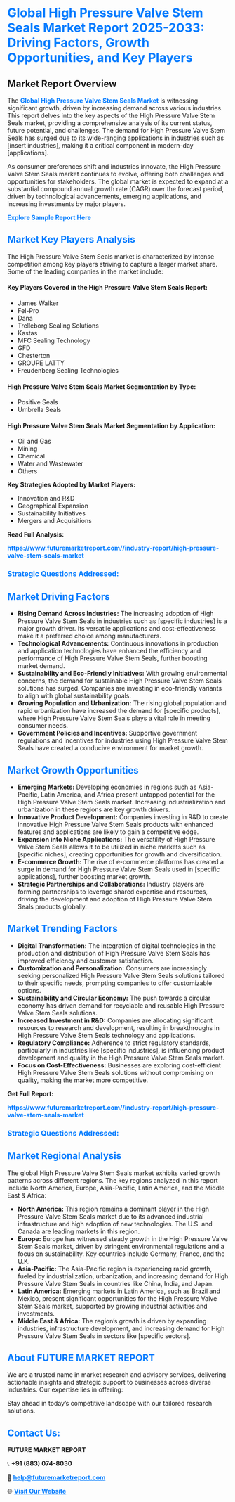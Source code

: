 <h1 style="color: #007BFF;">Global High Pressure Valve Stem Seals Market Report 2025-2033: Driving Factors, Growth Opportunities, and Key Players</h1>

<section id="overview">
<h2>Market Report Overview</h2>
<p>The <a href="https://www.futuremarketreport.com//industry-report/high-pressure-valve-stem-seals-market" style="color: #007BFF; text-decoration: none;"><strong>Global High Pressure Valve Stem Seals Market</strong></a> is witnessing significant growth, driven by increasing demand across various industries. This report delves into the key aspects of the High Pressure Valve Stem Seals market, providing a comprehensive analysis of its current status, future potential, and challenges. The demand for High Pressure Valve Stem Seals has surged due to its wide-ranging applications in industries such as [insert industries], making it a critical component in modern-day [applications].</p>
<p>As consumer preferences shift and industries innovate, the High Pressure Valve Stem Seals market continues to evolve, offering both challenges and opportunities for stakeholders. The global market is expected to expand at a substantial compound annual growth rate (CAGR) over the forecast period, driven by technological advancements, emerging applications, and increasing investments by major players.</p>
</section>

<section id="overview">
<p><a href="https://www.futuremarketreport.com//request-sample/reportId=89877" style="color: #007BFF; text-decoration: none;"><strong>Explore Sample Report Here</strong></a></p>
</section>

<section id="key-players">
<h2 style="color: #007BFF;">Market Key Players Analysis</h2>
<p>The High Pressure Valve Stem Seals market is characterized by intense competition among key players striving to capture a larger market share. Some of the leading companies in the market include:</p>
<h4>Key Players Covered in the High Pressure Valve Stem Seals Report:</h4>
<ul><li>James Walker</li><li>Fel-Pro</li><li>Dana</li><li>Trelleborg Sealing Solutions</li><li>Kastas</li><li>MFC Sealing Technology</li><li>GFD</li><li>Chesterton</li><li>GROUPE LATTY</li><li>Freudenberg Sealing Technologies</li></ul>
<h4>High Pressure Valve Stem Seals Market Segmentation by Type:</h4>
<ul><li>Positive Seals</li><li>Umbrella Seals</li></ul>

<h4>High Pressure Valve Stem Seals Market Segmentation by Application:</h4>
<ul><li>Oil and Gas</li><li>Mining</li><li>Chemical</li><li>Water and Wastewater</li><li>Others</li></ul>
<p><strong>Key Strategies Adopted by Market Players:</strong></p>
<ul>
<li>Innovation and R&D</li>
<li>Geographical Expansion</li>
<li>Sustainability Initiatives</li>
<li>Mergers and Acquisitions</li>
</ul>
</section>

<section>
<p><strong>Read Full Analysis: </strong></p><a href="https://www.futuremarketreport.com//industry-report/high-pressure-valve-stem-seals-market" style="color: #007BFF; text-decoration: none;"><strong>https://www.futuremarketreport.com//industry-report/high-pressure-valve-stem-seals-market</strong></a>
<h3 style="color: #007BFF;">Strategic Questions Addressed:</h3>
</section>

<section id="driving-factors">
<h2 style="color: #007BFF;">Market Driving Factors</h2>
<ul>
<li><strong>Rising Demand Across Industries:</strong> The increasing adoption of High Pressure Valve Stem Seals in industries such as [specific industries] is a major growth driver. Its versatile applications and cost-effectiveness make it a preferred choice among manufacturers.</li>
<li><strong>Technological Advancements:</strong> Continuous innovations in production and application technologies have enhanced the efficiency and performance of High Pressure Valve Stem Seals, further boosting market demand.</li>
<li><strong>Sustainability and Eco-Friendly Initiatives:</strong> With growing environmental concerns, the demand for sustainable High Pressure Valve Stem Seals solutions has surged. Companies are investing in eco-friendly variants to align with global sustainability goals.</li>
<li><strong>Growing Population and Urbanization:</strong> The rising global population and rapid urbanization have increased the demand for [specific products], where High Pressure Valve Stem Seals plays a vital role in meeting consumer needs.</li>
<li><strong>Government Policies and Incentives:</strong> Supportive government regulations and incentives for industries using High Pressure Valve Stem Seals have created a conducive environment for market growth.</li>
</ul>
</section>

<section id="growth-opportunities">
<h2 style="color: #007BFF;">Market Growth Opportunities</h2>
<ul>
<li><strong>Emerging Markets:</strong> Developing economies in regions such as Asia-Pacific, Latin America, and Africa present untapped potential for the High Pressure Valve Stem Seals market. Increasing industrialization and urbanization in these regions are key growth drivers.</li>
<li><strong>Innovative Product Development:</strong> Companies investing in R&D to create innovative High Pressure Valve Stem Seals products with enhanced features and applications are likely to gain a competitive edge.</li>
<li><strong>Expansion into Niche Applications:</strong> The versatility of High Pressure Valve Stem Seals allows it to be utilized in niche markets such as [specific niches], creating opportunities for growth and diversification.</li>
<li><strong>E-commerce Growth:</strong> The rise of e-commerce platforms has created a surge in demand for High Pressure Valve Stem Seals used in [specific applications], further boosting market growth.</li>
<li><strong>Strategic Partnerships and Collaborations:</strong> Industry players are forming partnerships to leverage shared expertise and resources, driving the development and adoption of High Pressure Valve Stem Seals products globally.</li>
</ul>
</section>

<section id="trending-factors">
<h2 style="color: #007BFF;">Market Trending Factors</h2>
<ul>
<li><strong>Digital Transformation:</strong> The integration of digital technologies in the production and distribution of High Pressure Valve Stem Seals has improved efficiency and customer satisfaction.</li>
<li><strong>Customization and Personalization:</strong> Consumers are increasingly seeking personalized High Pressure Valve Stem Seals solutions tailored to their specific needs, prompting companies to offer customizable options.</li>
<li><strong>Sustainability and Circular Economy:</strong> The push towards a circular economy has driven demand for recyclable and reusable High Pressure Valve Stem Seals solutions.</li>
<li><strong>Increased Investment in R&D:</strong> Companies are allocating significant resources to research and development, resulting in breakthroughs in High Pressure Valve Stem Seals technology and applications.</li>
<li><strong>Regulatory Compliance:</strong> Adherence to strict regulatory standards, particularly in industries like [specific industries], is influencing product development and quality in the High Pressure Valve Stem Seals market.</li>
<li><strong>Focus on Cost-Effectiveness:</strong> Businesses are exploring cost-efficient High Pressure Valve Stem Seals solutions without compromising on quality, making the market more competitive.</li>
</ul>
</section>

<section>
<p><strong>Get Full Report: </strong></p><a href="https://www.futuremarketreport.com//industry-report/high-pressure-valve-stem-seals-market" style="color: #007BFF; text-decoration: none;"><strong>https://www.futuremarketreport.com//industry-report/high-pressure-valve-stem-seals-market</strong></a>
<h3 style="color: #007BFF;">Strategic Questions Addressed:</h3>
</section>


<section id="regional-analysis">
<h2 style="color: #007BFF;">Market Regional Analysis</h2>
<p>The global High Pressure Valve Stem Seals market exhibits varied growth patterns across different regions. The key regions analyzed in this report include North America, Europe, Asia-Pacific, Latin America, and the Middle East & Africa:</p>
<ul>
<li><strong>North America:</strong> This region remains a dominant player in the High Pressure Valve Stem Seals market due to its advanced industrial infrastructure and high adoption of new technologies. The U.S. and Canada are leading markets in this region.</li>
<li><strong>Europe:</strong> Europe has witnessed steady growth in the High Pressure Valve Stem Seals market, driven by stringent environmental regulations and a focus on sustainability. Key countries include Germany, France, and the U.K.</li>
<li><strong>Asia-Pacific:</strong> The Asia-Pacific region is experiencing rapid growth, fueled by industrialization, urbanization, and increasing demand for High Pressure Valve Stem Seals in countries like China, India, and Japan.</li>
<li><strong>Latin America:</strong> Emerging markets in Latin America, such as Brazil and Mexico, present significant opportunities for the High Pressure Valve Stem Seals market, supported by growing industrial activities and investments.</li>
<li><strong>Middle East & Africa:</strong> The region’s growth is driven by expanding industries, infrastructure development, and increasing demand for High Pressure Valve Stem Seals in sectors like [specific sectors].</li>
</ul>
</section>

<footer>
<h2 style="color: #007BFF;">About FUTURE MARKET REPORT</h2>
<p>We are a trusted name in market research and advisory services, delivering actionable insights and strategic support to businesses across diverse industries. Our expertise lies in offering:</p>

<p>Stay ahead in today’s competitive landscape with our tailored research solutions.</p>

<h2 style="color: #007BFF;">Contact Us:</h2>
<p><strong>FUTURE MARKET REPORT</strong></p>
<p>📞 <strong>+91 (883) 074-8030</strong></p>
<p>📧 <strong><a href="mailto:help@futuremarketreport.com" style="color: #007BFF;">help@futuremarketreport.com</a></strong></p>
<p>🌐 <strong><a href="https://www.futuremarketreport.com/" style="color: #007BFF;">Visit Our Website</a></strong></p>
</footer>